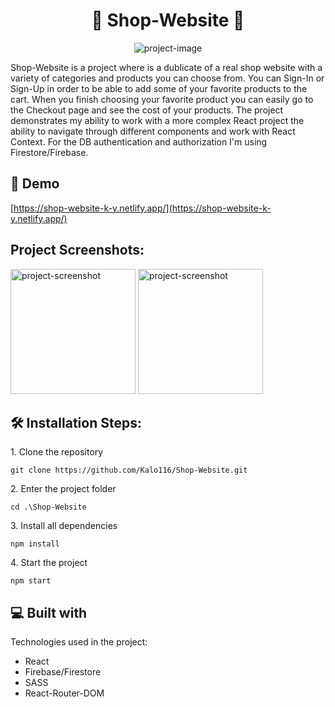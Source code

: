 <h1 align="center" id="title">🛒 Shop-Website 🛒</h1>

<p align="center"><img src="" alt="project-image"></p>

<p id="description">Shop-Website is a project where is a dublicate of a real shop website with a variety of categories and products you can choose from. You can Sign-In or Sign-Up in order to be able to add some of your favorite products to the cart. When you finish choosing your favorite product you can easily go to the Checkout page and see the cost of your products. The project demonstrates my ability to work with a more complex React project the ability to navigate through different components and work with React Context. For the DB authentication and authorization I'm using Firestore/Firebase.</p>

<h2>🚀 Demo</h2>

[https://shop-website-k-y.netlify.app/](https://shop-website-k-y.netlify.app/)

<h2>Project Screenshots:</h2>

<img src="fdsa" alt="project-screenshot" width="200" height="200/">

<img src="fdas" alt="project-screenshot" width="200" height="200/">

<h2>🛠️ Installation Steps:</h2>

<p>1. Clone the repository</p>

```
git clone https://github.com/Kalo116/Shop-Website.git
```

<p>2. Enter the project folder</p>

```
cd .\Shop-Website
```

<p>3. Install all dependencies</p>

```
npm install
```

<p>4. Start the project</p>

```
npm start
```

  
  
<h2>💻 Built with</h2>

Technologies used in the project:

*   React
*   Firebase/Firestore
*   SASS
*   React-Router-DOM
